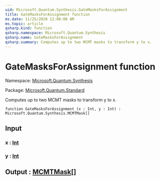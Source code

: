 ```yaml
---
uid: Microsoft.Quantum.Synthesis.GateMasksForAssignment
title: GateMasksForAssignment function
ms.date: 11/25/2020 12:00:00 AM
ms.topic: article
qsharp.kind: function
qsharp.namespace: Microsoft.Quantum.Synthesis
qsharp.name: GateMasksForAssignment
qsharp.summary: Computes up to two MCMT masks to transform y to x.
---
```


# GateMasksForAssignment function

Namespace: [Microsoft.Quantum.Synthesis](xref:Microsoft.Quantum.Synthesis)

Package: [Microsoft.Quantum.Standard](https://nuget.org/packages/Microsoft.Quantum.Standard)


Computes up to two MCMT masks to transform y to x.

```qsharp
function GateMasksForAssignment (x : Int, y : Int) : Microsoft.Quantum.Synthesis.MCMTMask[]
```


## Input

### x : [Int](xref:microsoft.quantum.user-guide.language.types)




### y : [Int](xref:microsoft.quantum.user-guide.language.types)





## Output : [MCMTMask](xref:Microsoft.Quantum.Synthesis.MCMTMask)[]

